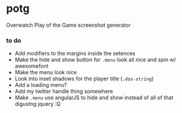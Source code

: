 # potg
Overwatch Play of the Game screenshot generator

### to do
* Add modifiers to the margins inside the setences
* Make the hide and show button for  `.menu` look all nice and spin w/ awesomefont
* Make the menu look nice
* Look into inset shadows for the player title (`.dos-string`)
* Add a loading menu?
* Add my twitter handle thing somewhere
* Make `.menu` use angularJS to hide and show instead of all of that digustng jquery :Q
